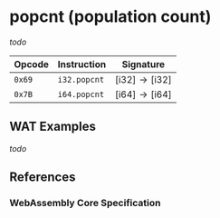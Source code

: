 
# popcnt (population count)

_todo_



| Opcode | Instruction  | Signature |
|--------|--------------|-----------|
| `0x69` | `i32.popcnt` | $[ \mathsf{i32} ] \to [ \mathsf{i32} ]$ |
| `0x7B` | `i64.popcnt` | $[ \mathsf{i64} ] \to [ \mathsf{i64} ]$ |



## WAT Examples

_todo_


## References

### WebAssembly Core Specification

[^§2.4.1]: _Structure, Numeric Instructions_ - <https://www.w3.org/TR/wasm-core-2/syntax/instructions.html#numeric-instructions>
[^§4.3.2-ipopcnt]: _Execution, Numerics, Integer Operations, ipopcnt_ - <https://www.w3.org/TR/wasm-core-2/exec/numerics.html#op-ipopcnt>

